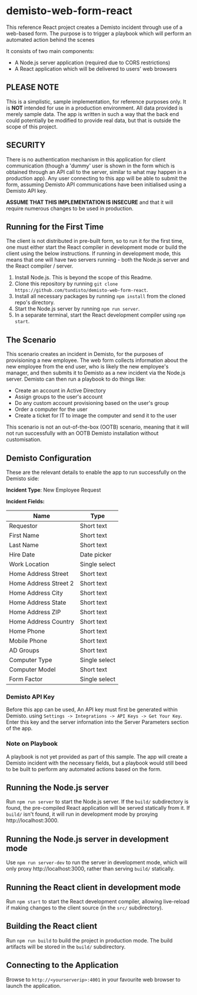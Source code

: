 # demisto-web-form-react

This reference React project creates a Demisto incident through use of a web-based form.  The purpose is to trigger a playbook which will perform an automated action behind the scenes

It consists of two main components:

- A Node.js server application (required due to CORS restrictions)
- A React application which will be delivered to users' web browsers

## PLEASE NOTE

This is a simplistic, sample implementation, for reference purposes only. It is **NOT** intended for use in a production environment.  All data provided is merely sample data.  The app is written in such a way that the back end could potentially be modified to provide real data, but that is outside the scope of this project.

## SECURITY

There is no authentication mechanism in this application for client communication (though a 'dummy' user is shown in the form which is obtained through an API call to the server, similar to what may happen in a production app).  Any user connecting to this app will be able to submit the form, assuming Demisto API communications have been initialised using a Demisto API key.

**ASSUME THAT THIS IMPLEMENTATION IS INSECURE** and that it will require numerous changes to be used in production.

## Running for the First Time

The client is not distributed in pre-built form, so to run it for the first time, one must either start the React compiler in development mode or build the client using the below instructions.  If running in development mode, this means that one will have two servers running - both the Node.js server and the React compiler / server.

1.  Install Node.js.  This is beyond the scope of this Readme.
2.  Clone this repository by running `git clone https://github.com/tundisto/demisto-web-form-react`.
2.  Install all necessary packages by running `npm install` from the cloned repo's directory.
3.  Start the Node.js server by running `npm run server`.
4.  In a separate terminal, start the React development compiler using `npm start`.

## The Scenario

This scenario creates an incident in Demisto, for the purposes of provisioning a new employee.  The web form collects information about the new employee from the end user, who is likely the new employee's manager, and then submits it to Demisto as a new incident via the Node.js server.  Demisto can then run a playbook to do things like:

- Create an account in Active Directory
- Assign groups to the user's account
- Do any custom account provisioning based on the user's group
- Order a computer for the user
- Create a ticket for IT to image the computer and send it to the user

This scenario is not an out-of-the-box (OOTB) scenario, meaning that it will not run successfully with an OOTB Demisto installation without customisation.

## Demisto Configuration

These are the relevant details to enable the app to run successfully on the Demisto side:

**Incident Type**: New Employee Request

**Incident Fields:**

| Name | Type |
| ---- | ---- |
| Requestor | Short text |
| First Name | Short text |
| Last Name | Short text |
| Hire Date | Date picker |
| Work Location | Single select | 
| Home Address Street | Short text |
| Home Address Street 2 | Short text |
| Home Address City | Short text |
| Home Address State | Short text |
| Home Address ZIP | Short text |
| Home Address Country | Short text |
| Home Phone | Short text |
| Mobile Phone | Short text |
| AD Groups | Short text |
| Computer Type | Single select |
| Computer Model | Short text |
| Form Factor | Single select |

### Demisto API Key

Before this app can be used, An API key must first be generated within Demisto. using `Settings -> Integrations -> API Keys -> Get Your Key`.  Enter this key and the server infornation into the Server Parameters section of the app.

### Note on Playbook

A playbook is not yet provided as part of this sample.  The app will create a Demisto incident with the necessary fields, but a playbook would still beed to be built to perform any automated actions based on the form.

## Running the Node.js server

Run `npm run server` to start the Node.js server.  If the `build/` subdirectory is found, the pre-compiled React application will be served statically from it.  If `build/` isn't found, it will run in development mode by proxying http://localhost:3000.

## Running the Node.js server in development mode

Use `npm run server-dev` to run the server in development mode, which will only proxy http://localhost:3000, rather than serving `build/` statically.

## Running the React client in development mode

Run `npm start` to start the React development compiler, allowing live-reload if making changes to the client source (in the `src/` subdirectory).

## Building the React client

Run `npm run build` to build the project in production mode. The build artifacts will be stored in the `build/` subdirectory.

## Connecting to the Application

Browse to `http://<yourserverip>:4001` in your favourite web browser to launch the application.